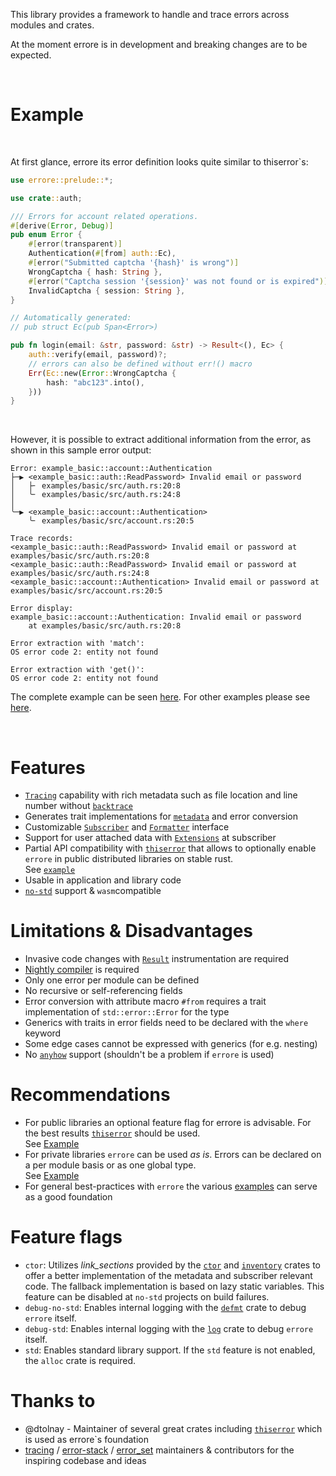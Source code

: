 
This library provides a framework to handle and trace errors across modules and crates.

At the moment errore is in development and breaking changes are to be expected.

<br>

# Example

<br>

At first glance, errore its error definition looks quite similar to thiserror\`s:
<div class="hide-warning">

```rust ignore
use errore::prelude::*;

use crate::auth;

/// Errors for account related operations.
#[derive(Error, Debug)]
pub enum Error {
    #[error(transparent)]
    Authentication(#[from] auth::Ec),
    #[error("Submitted captcha '{hash}' is wrong")]
    WrongCaptcha { hash: String },
    #[error("Captcha session '{session}' was not found or is expired")]
    InvalidCaptcha { session: String },
}

// Automatically generated:
// pub struct Ec(pub Span<Error>)

pub fn login(email: &str, password: &str) -> Result<(), Ec> {
    auth::verify(email, password)?;
    // errors can also be defined without err!() macro
    Err(Ec::new(Error::WrongCaptcha {
        hash: "abc123".into(),
    }))
}
```
</div>
<br>

However, it is possible to extract additional information from the error, as shown in this sample error output:

```log
Error: example_basic::account::Authentication
├─▶ <example_basic::auth::ReadPassword> Invalid email or password
│   ├╴ examples/basic/src/auth.rs:20:8
│   ╰╴ examples/basic/src/auth.rs:24:8
│
╰─▶ <example_basic::account::Authentication>
    ╰╴ examples/basic/src/account.rs:20:5

Trace records:
<example_basic::auth::ReadPassword> Invalid email or password at examples/basic/src/auth.rs:20:8
<example_basic::auth::ReadPassword> Invalid email or password at examples/basic/src/auth.rs:24:8
<example_basic::account::Authentication> Invalid email or password at examples/basic/src/account.rs:20:5

Error display:
example_basic::account::Authentication: Invalid email or password
    at examples/basic/src/auth.rs:20:8

Error extraction with 'match':
OS error code 2: entity not found

Error extraction with 'get()':
OS error code 2: entity not found
```

The complete example can be seen [here](https://github.com/jpramosi/errore/tree/master/examples/basic).
For other examples please see [here](https://github.com/jpramosi/errore/tree/master/examples).

<br>

# Features

- [`Tracing`](https://docs.rs/errore/latest/errore/struct.TraceContext.html) capability with rich metadata such as file location and line number without [`backtrace`](https://doc.rust-lang.org/std/backtrace/index.html)
- Generates trait implementations for [`metadata`](https://docs.rs/errore/latest/errore/trait.Metadata.html) and error conversion
- Customizable [`Subscriber`](https://github.com/jpramosi/errore/tree/master/examples/subscriber)
  and [`Formatter`](https://github.com/jpramosi/errore/tree/master/examples/formatter) interface
- Support for user attached data with [`Extensions`](https://docs.rs/errore/latest/errore/struct.ExtensionsMut.html) at subscriber
- Partial API compatibility with [`thiserror`](https://crates.io/crates/thiserror) that allows to optionally
  enable `errore` in public distributed libraries on stable rust.
  <br>See [`example`](https://github.com/jpramosi/errore/tree/master/examples/optional)
- Usable in application and library code
- [`no-std`](https://github.com/jpramosi/errore/tree/master/tests/no-std) support & `wasm`compatible

# Limitations & Disadvantages

- Invasive code changes with [`Result`](https://docs.rs/errore/latest/errore/result/enum.Result.html) instrumentation are required
- [Nightly compiler](https://rust-lang.github.io/rustup/concepts/channels.html#working-with-nightly-rust) is required
- Only one error per module can be defined
- No recursive or self-referencing fields
- Error conversion with attribute macro `#from` requires a trait implementation of `std::error::Error` for the type
- Generics with traits in error fields need to be declared with the `where` keyword
- Some edge cases cannot be expressed with generics (for e.g. nesting)
- No [`anyhow`](https://crates.io/crates/anyhow) support (shouldn't be a problem if `errore` is used)

# Recommendations

- For public libraries an optional feature flag for errore is advisable.
  For the best results [`thiserror`](https://crates.io/crates/thiserror) should be used.
  <br>See [Example](https://github.com/jpramosi/errore/tree/master/examples/optional)
- For private libraries `errore` can be used _as is_. Errors can be declared on a per module basis or as one global type.
  <br>See [Example](https://github.com/jpramosi/errore/tree/master/examples/basic)
- For general best-practices with `errore` the various [examples](https://github.com/jpramosi/errore/tree/master/examples)
  can serve as a good foundation

# Feature flags

- `ctor`: Utilizes *link_sections* provided by the [`ctor`](https://crates.io/crates/ctor) and [`inventory`](https://crates.io/crates/inventory)
   crates to offer a better implementation of the metadata and subscriber relevant code. The fallback implementation is based on lazy static variables.
   This feature can be disabled at `no-std` projects on build failures.
- `debug-no-std`: Enables internal logging with the [`defmt`](https://crates.io/crates/defmt) crate to debug `errore` itself.
- `debug-std`: Enables internal logging with the [`log`](https://crates.io/crates/log) crate to debug `errore` itself.
- `std`: Enables standard library support. If the `std` feature is not enabled, the `alloc` crate is required.

# Thanks to

- @dtolnay - Maintainer of several great crates including [`thiserror`](https://crates.io/crates/thiserror) which is used as errore`s foundation
- [tracing](https://crates.io/crates/tracing) / [error-stack](https://crates.io/crates/error-stack) / [error_set](https://crates.io/crates/error-set)
  maintainers & contributors for the inspiring codebase and ideas
